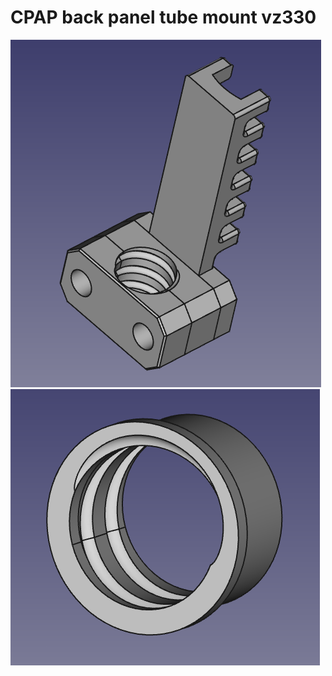 # CPAP back panel tube mount vz330

![CPAP_back_panel_tube_mount_VZ330](./image/mount.png)
![CPAP_back_panel_tube_mount_VZ330](./image/outlet.png)
